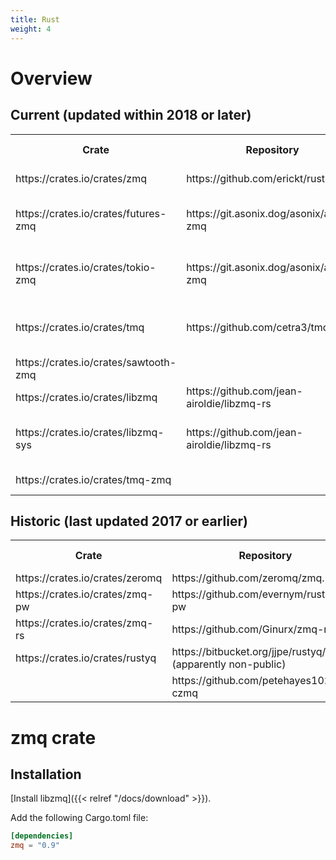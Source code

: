 ```yaml
---
title: Rust
weight: 4
---
```


# Overview

## Current (updated within 2018 or later)

<table>
  <tr><th>Crate</th><th>Repository</th><th>Examples</th><th>ZMTP engine</th><th>Description</th></tr>
  <tr>
    <td>https://crates.io/crates/zmq</td>
    <td>https://github.com/erickt/rust-zmq</td>
    <td>https://github.com/erickt/rust-zmq/tree/master/examples</td>
    <td>libzmq</td>
    <td></td>
  </tr>
  <tr>
    <td>https://crates.io/crates/futures-zmq</td>
    <td>https://git.asonix.dog/asonix/async-zmq</td>
    <td></td>
    <td>libzmq (via zmq crate)</td>
    <td></td>
  </tr>
  <tr>
    <td>https://crates.io/crates/tokio-zmq</td>
    <td>https://git.asonix.dog/asonix/async-zmq</td>
    <td></td>
    <td>libzmq (via zmq crate)</td>
    <td></td>
  </tr>
  <tr>
    <td>https://crates.io/crates/tmq</td>
    <td>https://github.com/cetra3/tmq</td>
    <td></td>
    <td>libzmq (via zmq crate)</td>
    <td></td>
  </tr>
  <tr>
    <td>https://crates.io/crates/sawtooth-zmq</td>
    <td></td>
    <td></td>
    <td>libzmq</td>
    <td>Fork of zmq crate?</td>
  </tr>
  <tr>
    <td>https://crates.io/crates/libzmq</td>
    <td>https://github.com/jean-airoldie/libzmq-rs</td>
    <td></td>
    <td>libzmq</td>
    <td></td>
  </tr>
  <tr>
    <td>https://crates.io/crates/libzmq-sys</td>
    <td>https://github.com/jean-airoldie/libzmq-rs</td>
    <td></td>
    <td>libzmq</td>
    <td>Low-level layer of libzmq crate</td>
  </tr>
  <tr>
    <td>https://crates.io/crates/tmq-zmq</td>
    <td></td>
    <td></td>
    <td>libzmq</td>
    <td>Fork of zmq crate??</td>
  </tr>
</table>

## Historic (last updated 2017 or earlier)

<table>
  <tr><th>Crate</th><th>Repository</th><th>Examples</th><th>ZMTP engine</th><th>Description</th></tr>
  <tr>
    <td>https://crates.io/crates/zeromq</td>
    <td>https://github.com/zeromq/zmq.rs</td>
    <td></td>
    <td>custom</td>
    <td></td>
  </tr>
  <tr>
    <td>https://crates.io/crates/zmq-pw</td>
    <td>https://github.com/evernym/rust-zmq-pw</td>
    <td></td>
    <td>libzmq</td>
    <td>Fork of zmq crate?</td>
  </tr>
  <tr>
    <td>https://crates.io/crates/zmq-rs</td>
    <td>https://github.com/Ginurx/zmq-rs</td>
    <td></td>
    <td>libzmq</td>
    <td></td>
  </tr>
  <tr>
    <td>https://crates.io/crates/rustyq</td>
    <td>https://bitbucket.org/jjpe/rustyq/ (apparently non-public)</td>
    <td></td>
    <td>custom</td>
    <td></td>
  </tr>
  <tr>
    <td></td>
    <td>https://github.com/petehayes102/rust-czmq</td>
    <td></td>
    <td>libzmq</td>
    <td></td>
  </tr>  
</table>


# zmq crate

## Installation

[Install libzmq]({{< relref "/docs/download" >}}).

Add the following Cargo.toml file:

```toml
[dependencies]
zmq = "0.9"
```


